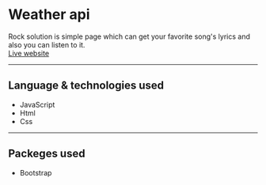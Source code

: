 # **Weather api**

Rock solution is simple page which can get your favorite song's lyrics and also you can listen to it.
<br />
[Live website](https://irtiza1999.github.io/Weather-api)

---

## **Language & technologies used**

* JavaScript
* Html
* Css
---

## **Packeges used**

* Bootstrap


